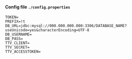 
#### Config file `./config.properties`
```
TOKEN=
PREFIX=!t
DB_URL=jdbc:mysql://000.000.000.000:3306/DATABASE_NAME?useUnicode=yes&characterEncoding=UTF-8
DB_USERNAME=
DB_PASS=
TTV_CLIENT=
TTV_SECRET=
TTV_ACCESSTOKEN=
```